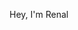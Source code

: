 <!DOCTYPE html>
<html>
<head>
<style>
  @keyframes shine {
    0% {
      background-position: 0 0;
    }
    100% {
      background-position: 100% 0;
    }
  }

  .glowing-text {
    font-size: 24px;
    font-weight: bold;
    background: linear-gradient(to right, violet, deepskyblue);
    background-clip: text;
    -webkit-background-clip: text;
    color: transparent;
    animation: shine 5s linear infinite;
  }
</style>
</head>
<body>
  <div class="glowing-text">Hey, I'm Renal</div>
</body>
</html>